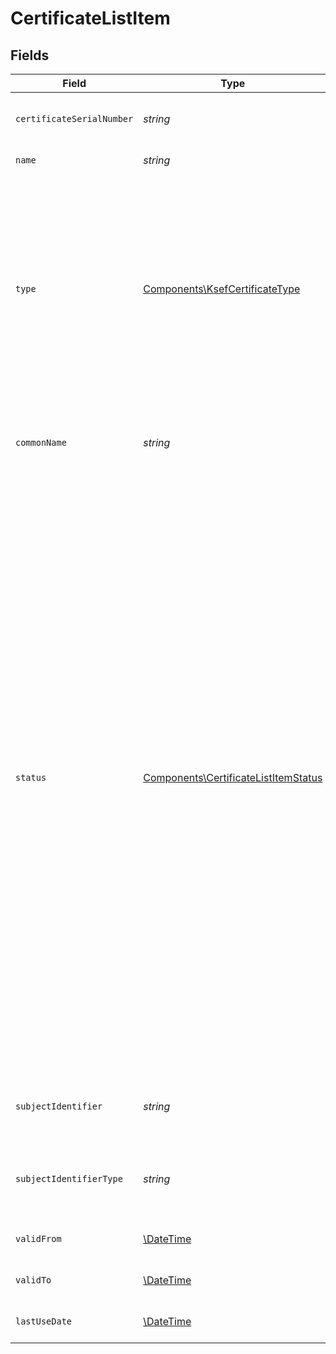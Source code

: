 # CertificateListItem


## Fields

| Field                                                                                                                                                                                                                                                                                                                                                                                                                                                                                                                                                                                                                                                                          | Type                                                                                                                                                                                                                                                                                                                                                                                                                                                                                                                                                                                                                                                                           | Required                                                                                                                                                                                                                                                                                                                                                                                                                                                                                                                                                                                                                                                                       | Description                                                                                                                                                                                                                                                                                                                                                                                                                                                                                                                                                                                                                                                                    |
| ------------------------------------------------------------------------------------------------------------------------------------------------------------------------------------------------------------------------------------------------------------------------------------------------------------------------------------------------------------------------------------------------------------------------------------------------------------------------------------------------------------------------------------------------------------------------------------------------------------------------------------------------------------------------------ | ------------------------------------------------------------------------------------------------------------------------------------------------------------------------------------------------------------------------------------------------------------------------------------------------------------------------------------------------------------------------------------------------------------------------------------------------------------------------------------------------------------------------------------------------------------------------------------------------------------------------------------------------------------------------------ | ------------------------------------------------------------------------------------------------------------------------------------------------------------------------------------------------------------------------------------------------------------------------------------------------------------------------------------------------------------------------------------------------------------------------------------------------------------------------------------------------------------------------------------------------------------------------------------------------------------------------------------------------------------------------------ | ------------------------------------------------------------------------------------------------------------------------------------------------------------------------------------------------------------------------------------------------------------------------------------------------------------------------------------------------------------------------------------------------------------------------------------------------------------------------------------------------------------------------------------------------------------------------------------------------------------------------------------------------------------------------------ |
| `certificateSerialNumber`                                                                                                                                                                                                                                                                                                                                                                                                                                                                                                                                                                                                                                                      | *string*                                                                                                                                                                                                                                                                                                                                                                                                                                                                                                                                                                                                                                                                       | :heavy_check_mark:                                                                                                                                                                                                                                                                                                                                                                                                                                                                                                                                                                                                                                                             | Numer seryjny certyfikatu (w formacie szesnastkowym).                                                                                                                                                                                                                                                                                                                                                                                                                                                                                                                                                                                                                          |
| `name`                                                                                                                                                                                                                                                                                                                                                                                                                                                                                                                                                                                                                                                                         | *string*                                                                                                                                                                                                                                                                                                                                                                                                                                                                                                                                                                                                                                                                       | :heavy_check_mark:                                                                                                                                                                                                                                                                                                                                                                                                                                                                                                                                                                                                                                                             | Nazwa własna certyfikatu.                                                                                                                                                                                                                                                                                                                                                                                                                                                                                                                                                                                                                                                      |
| `type`                                                                                                                                                                                                                                                                                                                                                                                                                                                                                                                                                                                                                                                                         | [Components\KsefCertificateType](../../Models/Components/KsefCertificateType.md)                                                                                                                                                                                                                                                                                                                                                                                                                                                                                                                                                                                               | :heavy_check_mark:                                                                                                                                                                                                                                                                                                                                                                                                                                                                                                                                                                                                                                                             | Typ certyfikatu.<br/>\| Wartość \| Opis \|<br/>\| --- \| --- \|<br/>\| Authentication \| Certyfikat używany do uwierzytelnienia w systemie. \|<br/>\| Offline \| Certyfikat używany wyłącznie do potwierdzania autentyczności wystawcy i integralności faktury w trybie offline \|<br/>                                                                                                                                                                                                                                                                                                                                                                                        |
| `commonName`                                                                                                                                                                                                                                                                                                                                                                                                                                                                                                                                                                                                                                                                   | *string*                                                                                                                                                                                                                                                                                                                                                                                                                                                                                                                                                                                                                                                                       | :heavy_check_mark:                                                                                                                                                                                                                                                                                                                                                                                                                                                                                                                                                                                                                                                             | Nazwa powszechna (CN) podmiotu, dla którego wystawiono certyfikat.                                                                                                                                                                                                                                                                                                                                                                                                                                                                                                                                                                                                             |
| `status`                                                                                                                                                                                                                                                                                                                                                                                                                                                                                                                                                                                                                                                                       | [Components\CertificateListItemStatus](../../Models/Components/CertificateListItemStatus.md)                                                                                                                                                                                                                                                                                                                                                                                                                                                                                                                                                                                   | :heavy_check_mark:                                                                                                                                                                                                                                                                                                                                                                                                                                                                                                                                                                                                                                                             | Status certyfikatu.<br/>\| Wartość \| Opis \|<br/>\| --- \| --- \|<br/>\| Active \| Certyfikat jest aktywny i może zostać użyty do uwierzytelnienia lub realizacji operacji w trybie offline (w zależności od typu certyfikatu). \|<br/>\| Blocked \| Certyfikat został zablokowany i nie może zostać użyty do uwierzytelnienia i realizacji operacji w trybie offline.            Status przejściowy do czasu zakończenia procesu unieważniania. \|<br/>\| Revoked \| Certyfikat został unieważniony i nie może zostać użyty do uwierzytelnienia i realizacji operacji w trybie offline. \|<br/>\| Expired \| Certyfikat wygasł i nie może zostać użyty do uwierzytelnienia i realizacji operacji w trybie offline. \|<br/> |
| `subjectIdentifier`                                                                                                                                                                                                                                                                                                                                                                                                                                                                                                                                                                                                                                                            | *string*                                                                                                                                                                                                                                                                                                                                                                                                                                                                                                                                                                                                                                                                       | :heavy_check_mark:                                                                                                                                                                                                                                                                                                                                                                                                                                                                                                                                                                                                                                                             | Identyfikator podmiotu, dla którego wystawiono certyfikat.                                                                                                                                                                                                                                                                                                                                                                                                                                                                                                                                                                                                                     |
| `subjectIdentifierType`                                                                                                                                                                                                                                                                                                                                                                                                                                                                                                                                                                                                                                                        | *string*                                                                                                                                                                                                                                                                                                                                                                                                                                                                                                                                                                                                                                                                       | :heavy_check_mark:                                                                                                                                                                                                                                                                                                                                                                                                                                                                                                                                                                                                                                                             | Typ identyfikatora podmiotu, dla którego wystawiono certyfikat.                                                                                                                                                                                                                                                                                                                                                                                                                                                                                                                                                                                                                |
| `validFrom`                                                                                                                                                                                                                                                                                                                                                                                                                                                                                                                                                                                                                                                                    | [\DateTime](https://www.php.net/manual/en/class.datetime.php)                                                                                                                                                                                                                                                                                                                                                                                                                                                                                                                                                                                                                  | :heavy_check_mark:                                                                                                                                                                                                                                                                                                                                                                                                                                                                                                                                                                                                                                                             | Data rozpoczęcia ważności certyfikatu.                                                                                                                                                                                                                                                                                                                                                                                                                                                                                                                                                                                                                                         |
| `validTo`                                                                                                                                                                                                                                                                                                                                                                                                                                                                                                                                                                                                                                                                      | [\DateTime](https://www.php.net/manual/en/class.datetime.php)                                                                                                                                                                                                                                                                                                                                                                                                                                                                                                                                                                                                                  | :heavy_check_mark:                                                                                                                                                                                                                                                                                                                                                                                                                                                                                                                                                                                                                                                             | Data wygaśnięcia certyfikatu.                                                                                                                                                                                                                                                                                                                                                                                                                                                                                                                                                                                                                                                  |
| `lastUseDate`                                                                                                                                                                                                                                                                                                                                                                                                                                                                                                                                                                                                                                                                  | [\DateTime](https://www.php.net/manual/en/class.datetime.php)                                                                                                                                                                                                                                                                                                                                                                                                                                                                                                                                                                                                                  | :heavy_minus_sign:                                                                                                                                                                                                                                                                                                                                                                                                                                                                                                                                                                                                                                                             | Data ostatniego użycia certyfikatu.                                                                                                                                                                                                                                                                                                                                                                                                                                                                                                                                                                                                                                            |